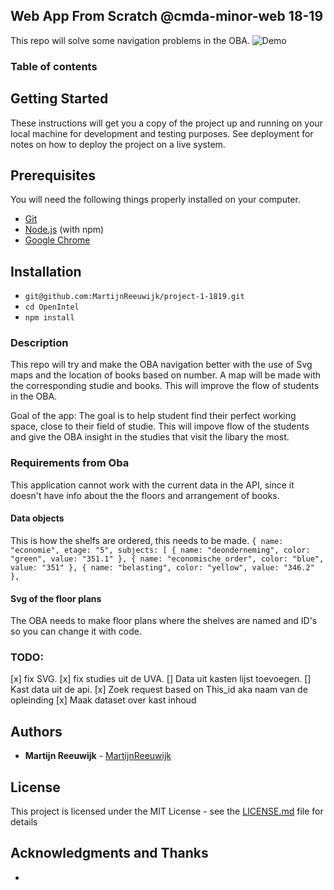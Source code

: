 ## Web App From Scratch @cmda-minor-web 18-19

This repo will solve some navigation problems in the OBA.
![Demo](https://github.com/MartijnReeuwijk/OpenIntel/blob/master/assets/images/bubbel.png)

### Table of contents

## Getting Started

These instructions will get you a copy of the project up and running on your local machine for development and testing purposes. See deployment for notes on how to deploy the project on a live system.

## Prerequisites

You will need the following things properly installed on your computer.

- [Git](https://git-scm.com/)
- [Node.js](https://nodejs.org/) (with npm)
- [Google Chrome](https://google.com/chrome/)

## Installation

- `git@github.com:MartijnReeuwijk/project-1-1819.git`
- `cd OpenIntel`
- `npm install`

### Description

This repo will try and make the OBA navigation better with the use of Svg maps and the location of books based on number. A map will be made with the corresponding studie and books.
This will improve the flow of students in the OBA.

Goal of the app: The goal is to help student find their perfect working space, close to their field of studie. This will impove flow of the students and give the OBA insight in the studies that visit the libary the most.

### Requirements from Oba

This application cannot work with the current data in the API, since it doesn't have info about the the floors and arrangement of books.

#### Data objects

This is how the shelfs are ordered, this needs to be made.
`{ name: "economie", etage: "5", subjects: [ { name: "deonderneming", color: "green", value: "351.1" }, { name: "economische_order", color: "blue", value: "351" }, { name: "belasting", color: "yellow", value: "346.2" },`

#### Svg of the floor plans

The OBA needs to make floor plans where the shelves are named and ID's so you can change it with code.

### TODO:

[x] fix SVG.
[x] fix studies uit de UVA.
[] Data uit kasten lijst toevoegen.
[] Kast data uit de api.
[x] Zoek request based on This_id aka naam van de opleinding
[x] Maak dataset over kast inhoud

## Authors

- **Martijn Reeuwijk** - [MartijnReeuwijk](https://github.com/MartijnReeuwijk)

## License

This project is licensed under the MIT License - see the [LICENSE.md](LICENSE.md) file for details

## Acknowledgments and Thanks

-
